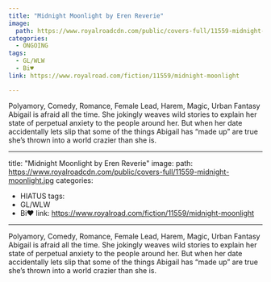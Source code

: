 ```yaml
---
title: "Midnight Moonlight by Eren Reverie"
image:
  path: https://www.royalroadcdn.com/public/covers-full/11559-midnight-moonlight.jpg
categories:
  - ONGOING
tags:
  - GL/WLW
  - Bi♥
link: https://www.royalroad.com/fiction/11559/midnight-moonlight

---
```

Polyamory, Comedy, Romance, Female Lead, Harem, Magic, Urban Fantasy
Abigail is afraid all the time. She jokingly weaves wild stories to explain her state of perpetual anxiety to the people around her. But when her date accidentally lets slip that some of the things Abigail has “made up” are true she’s thrown into a world crazier than she is.

---
title: "Midnight Moonlight by Eren Reverie"
image:
  path: https://www.royalroadcdn.com/public/covers-full/11559-midnight-moonlight.jpg
categories:
  - HIATUS
tags:
  - GL/WLW
  - Bi♥
link: https://www.royalroad.com/fiction/11559/midnight-moonlight

---
Polyamory, Comedy, Romance, Female Lead, Harem, Magic, Urban Fantasy
Abigail is afraid all the time. She jokingly weaves wild stories to explain her state of perpetual anxiety to the people around her. But when her date accidentally lets slip that some of the things Abigail has “made up” are true she’s thrown into a world crazier than she is.

